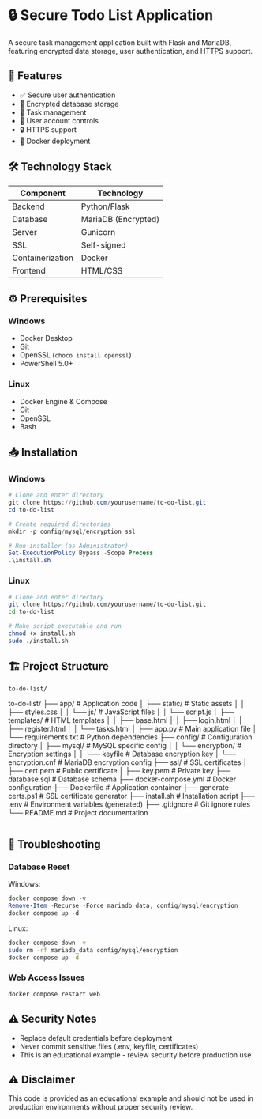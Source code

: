 # 🔒 Secure Todo List Application

A secure task management application built with Flask and MariaDB, featuring encrypted data storage, user authentication, and HTTPS support.

## 🎯 Features

- ✅ Secure user authentication
- 🔐 Encrypted database storage
- 📝 Task management
- 👤 User account controls
- 🔒 HTTPS support
- 🐳 Docker deployment

## 🛠️ Technology Stack

| Component | Technology |
|-----------|------------|
| Backend | Python/Flask |
| Database | MariaDB (Encrypted) |
| Server | Gunicorn |
| SSL | Self-signed |
| Containerization | Docker |
| Frontend | HTML/CSS |

## ⚙️ Prerequisites

### Windows
- Docker Desktop
- Git
- OpenSSL (`choco install openssl`)
- PowerShell 5.0+

### Linux
- Docker Engine & Compose
- Git
- OpenSSL
- Bash

## 📥 Installation

### Windows

```powershell
# Clone and enter directory
git clone https://github.com/yourusername/to-do-list.git
cd to-do-list

# Create required directories
mkdir -p config/mysql/encryption ssl

# Run installer (as Administrator)
Set-ExecutionPolicy Bypass -Scope Process
.\install.sh
```

### Linux

```bash
# Clone and enter directory
git clone https://github.com/yourusername/to-do-list.git
cd to-do-list

# Make script executable and run
chmod +x install.sh
sudo ./install.sh
```

## 🏗️ Project Structure

```
to-do-list/
```
to-do-list/
├── app/                    # Application code
│   ├── static/            # Static assets
│   │   ├── styles.css
│   │   └── js/           # JavaScript files
│   │       └── script.js
│   ├── templates/         # HTML templates
│   │   ├── base.html
│   │   ├── login.html
│   │   ├── register.html
│   │   └── tasks.html
│   ├── app.py            # Main application file
│   └── requirements.txt  # Python dependencies
├── config/               # Configuration directory
│   ├── mysql/           # MySQL specific config
│   │   └── encryption/  # Encryption settings
│   │       └── keyfile  # Database encryption key
│   └── encryption.cnf   # MariaDB encryption config
├── ssl/                 # SSL certificates
│   ├── cert.pem         # Public certificate
│   ├── key.pem          # Private key
├── database.sql         # Database schema
├── docker-compose.yml   # Docker configuration
├── Dockerfile          # Application container
├── generate-certs.ps1  # SSL certificate generator
├── install.sh         # Installation script
├── .env              # Environment variables (generated)
├── .gitignore       # Git ignore rules
└── README.md        # Project documentation
```
```

## 🔧 Troubleshooting

### Database Reset

Windows:
```powershell
docker compose down -v
Remove-Item -Recurse -Force mariadb_data, config/mysql/encryption
docker compose up -d
```

Linux:
```bash
docker compose down -v
sudo rm -rf mariadb_data config/mysql/encryption
docker compose up -d
```

### Web Access Issues
```bash
docker compose restart web
```

## ⚠️ Security Notes

- Replace default credentials before deployment
- Never commit sensitive files (.env, keyfile, certificates)
- This is an educational example - review security before production use

## ⚠️ Disclaimer

This code is provided as an educational example and should not be used in production environments without proper security review.
